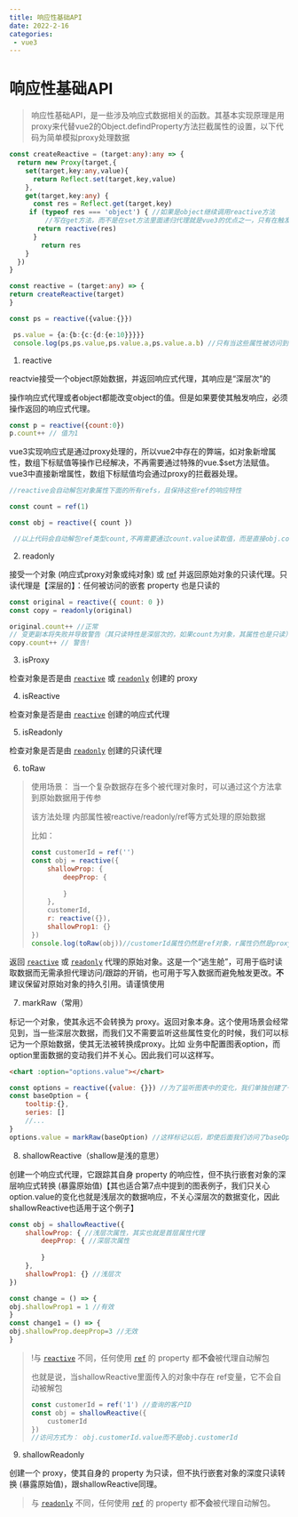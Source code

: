 ```yaml
---
title: 响应性基础API
date: 2022-2-16
categories:
 - vue3
---
```


# 响应性基础API

> 响应性基础API，是一些涉及响应式数据相关的函数。其基本实现原理是用proxy来代替vue2的Object.defindProperty方法拦截属性的设置，以下代码为简单模拟proxy处理数据

```typescript
const createReactive = (target:any):any => {
  return new Proxy(target,{
    set(target,key:any,value){
      return Reflect.set(target,key,value)
    },
    get(target,key:any) {
      const res = Reflect.get(target,key)
     if (typeof res === 'object') { //如果是object继续调用reactive方法
         //写在get方法，而不是在set方法里面递归代理就是vue3的优点之一，只有在触发get方法，也就是代码中需要访问到某个属性的时候，才会触发get，如果是object则调用reactive方法返回代理，否则返回原始数据
       return reactive(res)
      }
        return res
    }
  })
}

const reactive = (target:any) => {
return createReactive(target)
}

const ps = reactive({value:{}})

 ps.value = {a:{b:{c:{d:{e:10}}}}}
 console.log(ps,ps.value,ps.value.a,ps.value.a.b) //只有当这些属性被访问到时，这些深层次属性才会被代理，否则不会操作。 当这些属性被代理之后。赋值触发set方法，进而做更新数据的操作，这个例子只简单介绍proxy，不涉及其他部分

```





1. reactive

reactvie接受一个object原始数据，并返回响应式代理，其响应是“深层次”的

操作响应式代理或者object都能改变object的值。但是如果要使其触发响应，必须操作返回的响应式代理。

```js
const p = reactive({count:0})
p.count++ // 值为1
```

vue3实现响应式是通过proxy处理的，所以vue2中存在的弊端，如对象新增属性，数组下标赋值等操作已经解决，不再需要通过特殊的vue.$set方法赋值。 vue3中直接新增属性，数组下标赋值均会通过proxy的拦截器处理。

```js
//reactive会自动解包对象属性下面的所有refs，且保持这些ref的响应特性

const count = ref(1)

const obj = reactive({ count }) 

 //以上代码会自动解包ref类型count,不再需要通过count.value读取值，而是直接obj.count读取，且保持数据响应
```



2. readonly

接受一个对象 (响应式proxy对象或纯对象) 或 [ref](https://v3.cn.vuejs.org/api/refs-api.html#ref) 并返回原始对象的只读代理。只读代理是【深层的】：任何被访问的嵌套 property 也是只读的

```js
const original = reactive({ count: 0 })
const copy = readonly(original)

original.count++ //正常
// 变更副本将失败并导致警告（其只读特性是深层次的，如果count为对象，其属性也是只读）
copy.count++ // 警告!
```



3. isProxy

检查对象是否是由 [`reactive`](https://v3.cn.vuejs.org/api/basic-reactivity.html#reactive) 或 [`readonly`](https://v3.cn.vuejs.org/api/basic-reactivity.html#readonly) 创建的 proxy



4. isReactive

检查对象是否是由 [`reactive`](https://v3.cn.vuejs.org/api/basic-reactivity.html#reactive) 创建的响应式代理



5. isReadonly

检查对象是否是由 [`readonly`](https://v3.cn.vuejs.org/api/basic-reactivity.html#readonly) 创建的只读代理



6. toRaw

> 使用场景： 当一个复杂数据存在多个被代理对象时，可以通过这个方法拿到原始数据用于传参
>
> 该方法处理 内部属性被reactive/readonly/ref等方式处理的原始数据
>
> 比如：
>
> ```js
> const customerId = ref('')
> const obj = reactive({
>     shallowProp: { 
>         deepProp: { 
>             
>         }
>     },
>     customerId,
>     r: reactive({}), 
>     shallowProp1: {} 
> })
> console.log(toRaw(obj))//customerId属性仍然是ref对象，r属性仍然是proxy对象
> ```
>
> 

返回 [`reactive`](https://v3.cn.vuejs.org/api/basic-reactivity.html#reactive) 或 [`readonly`](https://v3.cn.vuejs.org/api/basic-reactivity.html#readonly) 代理的原始对象。这是一个“逃生舱”，可用于临时读取数据而无需承担代理访问/跟踪的开销，也可用于写入数据而避免触发更改。**不**建议保留对原始对象的持久引用。请谨慎使用



7. markRaw（常用）

标记一个对象，使其永远不会转换为 proxy。返回对象本身。这个使用场景会经常见到，当一些深层次数据，而我们又不需要监听这些属性变化的时候，我们可以标记为一个原始数据，使其无法被转换成proxy。比如 业务中配置图表option，而option里面数据的变动我们并不关心。因此我们可以这样写。

```html
<chart :option="options.value"></chart>
```



```js
const options = reactive({value: {}}) //为了监听图表中的变化，我们单独创建了一个value属性来监听数据的变化，我们并不关注value对象内部属性的变化,因此可以把配置好的图表对象用markRaw处理
const baseOption = {
    tooltip:{},
    series: []
    //...
}
options.value = markRaw(baseOption) //这样标记以后，即使后面我们访问了baseOption里面的属性也不会使得该属性转换为proxy对象

```



8. shallowReactive（shallow是浅的意思）

创建一个响应式代理，它跟踪其自身 property 的响应性，但不执行嵌套对象的深层响应式转换 (暴露原始值)【其也适合第7点中提到的图表例子，我们只关心option.value的变化也就是浅层次的数据响应，不关心深层次的数据变化，因此shallowReactive也适用于这个例子】

```js
const obj = shallowReactive({
    shallowProp: { //浅层次属性，其实也就是首层属性代理
        deepProp: { //深层次属性
            
        }
    },
    shallowProp1: {} //浅层次
})

const change = () => {
obj.shallowProp1 = 1 //有效
}
const change1 = () => {
obj.shallowProp.deepProp=3 //无效
}

```

> !与 [`reactive`](https://v3.cn.vuejs.org/api/basic-reactivity.html#reactive) 不同，任何使用 [`ref`](https://v3.cn.vuejs.org/api/refs-api.html#ref) 的 property 都**不会**被代理自动解包
>
> 也就是说，当shallowReactive里面传入的对象中存在 ref变量，它不会自动被解包
>
> ```js
> const customerId = ref('1') //查询的客户ID
> const obj = shallowReactive({
>     customerId
> })
> //访问方式为： obj.customerId.value而不是obj.customerId
> ```
>
> 



9. shallowReadonly

创建一个 proxy，使其自身的 property 为只读，但不执行嵌套对象的深度只读转换 (暴露原始值)，跟shallowReactive同理。

> 与 [`readonly`](https://v3.cn.vuejs.org/api/basic-reactivity.html#readonly) 不同，任何使用 [`ref`](https://v3.cn.vuejs.org/api/refs-api.html#ref) 的 property 都**不会**被代理自动解包。


